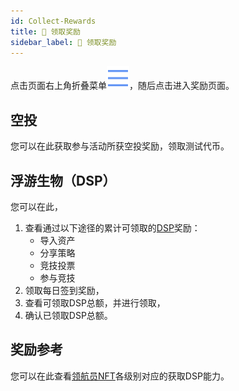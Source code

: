 ```yaml
---
id: Collect-Rewards
title: 🎁 领取奖励
sidebar_label: 🎁 领取奖励
---
```


点击页面右上角折叠菜单![](/img/menu.svg)，随后点击进入奖励页面。

## 空投
您可以在此获取参与活动所获空投奖励，领取测试代币。

## 浮游生物（DSP）
您可以在此，
1. 查看通过以下途径的累计可领取的[DSP](https://deepgolab.github.io/docs/zh/docs/Utility-Token-DSP)奖励：
    - 导入资产
    - 分享策略
    - 竞技投票
    - 参与竞技
2. 领取每日签到奖励，
3. 查看可领取DSP总额，并进行领取，
4. 确认已领取DSP总额。

## 奖励参考
您可以在此查看[领航员NFT](https://deepgolab.github.io/docs/zh/docs/Reputation-NFT-Voyager)各级别对应的获取DSP能力。

